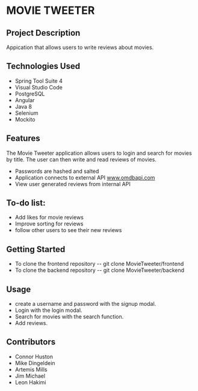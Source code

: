 # MOVIE TWEETER
## Project Description
Appication that allows users to write reviews about movies.

## Technologies Used
- Spring Tool Suite 4
- Visual Studio Code
- PostgreSQL
- Angular
- Java 8
- Selenium
- Mockito
## Features
The Movie Tweeter application allows users to login and search for movies by title. The user can then write and read reviews of movies.
- Passwords are hashed and salted
- Application connects to external API www.omdbapi.com
- View user generated reviews from internal API
## To-do list:
- Add likes for movie reviews
- Improve sorting for reviews
- follow other users to see their new reviews
## Getting Started
- To clone the frontend repository -- git clone MovieTweeter/frontend
- To clone the backend repository -- git clone MovieTweeter/backend
## Usage
- create a username and password with the signup modal. 
- Login with the login modal. 
- Search for movies with the search function. 
- Add reviews.

## Contributors
- Connor Huston
- Mike Dingeldein
- Artemis Mills
- Jim Michael
- Leon Hakimi
